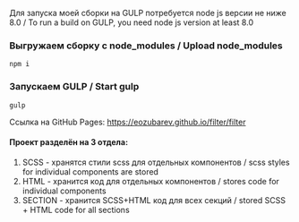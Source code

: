 Для запуска моей сборки на GULP потребуется node js версии не ниже 8.0 /
To run a build on GULP, you need node js version at least 8.0

###  Выгружаем сборку с node_modules / Upload node_modules
```
npm i
```
### Запускаем GULP / Start gulp
```
gulp
```
Ссылка на GitHub Pages:  https://eozubarev.github.io/filter/filter

#### Проект разделён на 3 отдела:

1. SCSS - хранятся стили scss для отдельных компонентов / scss styles for individual components are stored
2. HTML - хранится код для отдельных компонентов / stores code for individual components
3. SECTION - хранится SCSS+HTML код для всех секций / stored SCSS + HTML code for all sections
